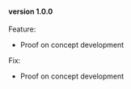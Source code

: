 <a name="version 0.0.0"></a>
#### **version 1.0.0**

Feature:

* Proof on concept development

Fix:

* Proof on concept development
